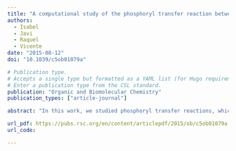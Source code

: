 ```yaml
---
title: "A computational study of the phosphoryl transfer reaction between ATP and Dha in aqueous solution"
authors:
  - Isabel
  - Javi
  - Raquel
  - Vicente
date: "2015-08-12"
doi: "10.1039/c5ob01079a"

# Publication type.
# Accepts a single type but formatted as a YAML list (for Hugo requirements).
# Enter a publication type from the CSL standard.
publication: "Organic and Biomolecular Chemistry"
publication_types: ["article-journal"]

abstract: "In this work, we studied phosphoryl transfer reactions, which are ubiquitous in biology and play critical roles in processes such as energy and signal transduction, as well as the replication of genetic material. Specifically, we focused on the generation of dihydroxyacetone phosphate (Dha-P), an intermediate in pyruvate synthesis and an essential building block in nature, which can be produced from free dihydroxyacetone (Dha) through the action of dihydroxyacetone kinase. We analyzed the reference uncatalyzed reaction in solution to establish the foundations of the chemical reaction and to identify the most suitable computational method for describing this electronically complex process. Using quantum mechanics/molecular mechanics (QM/MM) Molecular Dynamics (MD) simulations, we investigated the phosphorylation reaction mechanism between adenosine triphosphate (ATP) and Dha in aqueous solution. The QM subset of atoms was described using semi-empirical and DFT methods. Our results revealed a strong dependence on the level of calculation, which must be considered in future studies of the enzyme-catalyzed reaction. Specifically, we found that PM3/MM yielded lower free energy barriers and a less endergonic process compared to AM1d/MM and PM6/MM methods. However, the concerted pathway was not identified with the PM3/MM combination of potentials."

url_pdf: https://pubs.rsc.org/en/content/articlepdf/2015/ob/c5ob01079a
url_code: 

---
```

